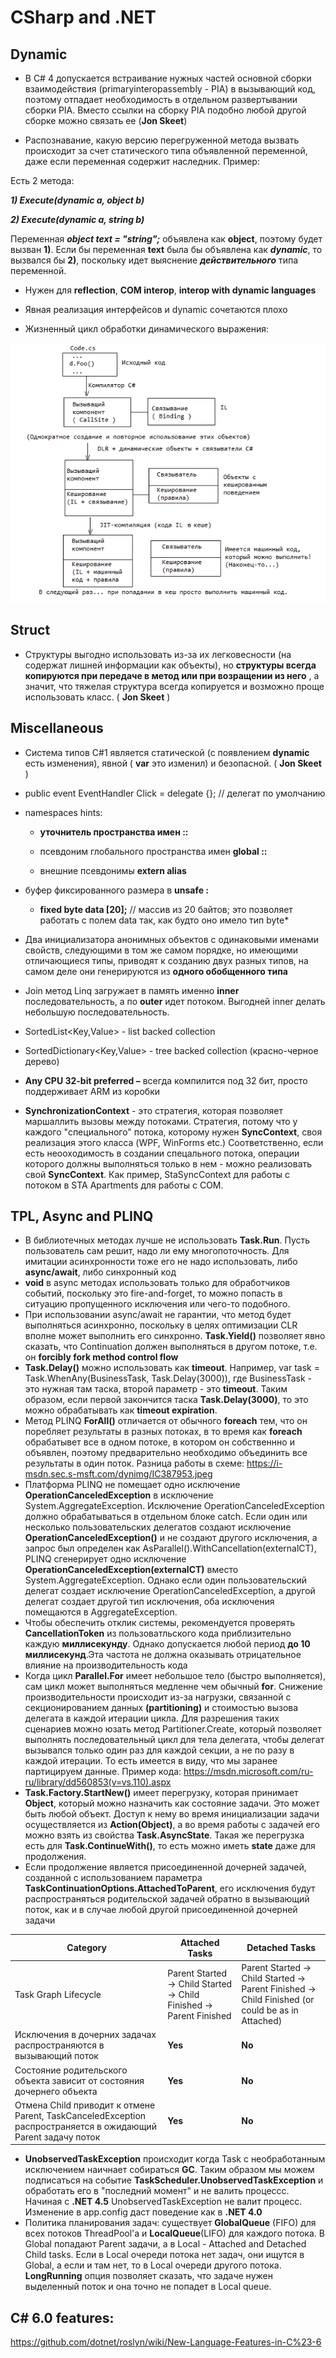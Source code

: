 # CSharp and .NET

## Dynamic

- В С# 4 допускается встраивание нужных частей основной сборки взаимодействия (primaryinteropassembly - РІА) в вызывающий код, поэтому отпадает необходимость в отдельном развертывании сборки РІА. Вместо ссылки на сборку РІА подобно любой другой сборке можно связать ее (**Jon Skeet**)

- Распознавание, какую версию перегруженной метода вызвать происходит за счет статического типа объявленной переменной, даже если переменная содержит наследник. Пример:

Есть 2 метода:

**_1) Execute(dynamic a, object b)_**

**_2) Execute(dynamic a, string b)_**

Переменная **_object text = "string";_** объявлена как **object**, поэтому будет вызван **1)**. Если бы переменная **text** была бы объявлена как **_dynamic_**, то вызвался бы **2)**, поскольку идет выяснение **_действительного_** типа переменной.

- Нужен для **reflection**, **COM interop**, **interop with dynamic languages**

- Явная реализация интерфейсов и dynamic сочетаются плохо

- Жизненный цикл обработки динамического выражения:

 ![Схема работы Dynamic](https://github.com/SergeyUsok/SelfEducationNotes/blob/master/img/DotNET/Dynamic.png)

## Struct

- Структуры выгодно использовать из-за их легковесности (на содержат лишней информации как объекты), но **структуры всегда копируются при передаче в метод или при возращении из него** , а значит, что тяжелая структура всегда копируется и возможно проще использовать класс. ( **Jon Skeet** )

## Miscellaneous

- Система типов C#1 является статической (с появлением **dynamic** есть изменения), явной ( **var** это изменил) и безопасной. ( **Jon Skeet** )

- public event EventHandler Click = delegate {}; // делегат по умолчанию

- namespaces hints:

     + **уточнитель пространства имен ::**    

     + псевдоним глобального пространства имен **global ::**    

     + внешние псевдонимы **extern alias**    

- буфер фиксированного размера в **unsafe :**    

     + **fixed byte data [20];** // массив из 20 байтов; это позволяет работать с полем data так, как будто оно имело тип byte\*

- Два инициализатора анонимных объектов с одинаковыми именами свойств, следующими в том же самом порядке, но имеющими отличающиеся типы, приводят к созданию двух разных типов, на самом деле они генерируются из **одного обобщенного типа**

- Join метод Linq загружает в память именно **inner** последовательность, а по **outer** идет потоком. Выгодней inner делать небольшую последовательность.

- SortedList<Key,Value> - list backed collection

- SortedDictionary<Key,Value> - tree backed collection (красно-черное дерево)

- **Any CPU 32-bit preferred –** всегда компилится под 32 бит, просто поддерживает ARM из коробки

- **SynchronizationContext** - это стратегия, которая позволяет маршаллить вызовы между потоками. Стратегия, потому что у каждого "специального" потока, которому нужен **SyncContext**, своя реализация этого класса (WPF, WinForms etc.) Соответственно, если есть неооходимость в создании спецального потока, операции которого должны выполняться только в нем - можно реализовать свой **SyncContext**. Как пример, StaSyncContext для работы с потоком в STA Apartments для работы с COM.

## TPL, Async and PLINQ
- В библиотечных методах лучше не использовать **Task.Run**. Пусть пользователь сам решит, надо ли ему многопоточность. Для имитации асинхронности тоже его не надо использовать, либо **async/await**, либо синхронный код
- **void** в async методах использовать только для обработчиков событий, поскольку это fire-and-forget, то можно попасть в ситуацию пропущенного исключения или чего-то подобного.
- При использовании async/await не гарантии, что метод будет выполняться асинхронно, поскольку в целях оптимизации CLR вполне может выполнить его синхронно. **Task.Yield()** позволяет явно сказать, что Continuation должен выполняться в другом потоке, т.е. он **forcibly fork method control flow**
- **Task.Delay()** можно использовать как **timeout**. Например, var task = Task.WhenAny(BusinessTask, Task.Delay(3000)), где BusinessTask - это нужная там таска, второй параметр - это **timeout**. Таким образом, если первой закончится таска **Task.Delay(3000)**, то это можно обрабатывать как **timeout expiration**.
- Метод PLINQ **ForAll()** отличается от обычного **foreach** тем, что он поребляет результаты в разных потоках, в то время как **foreach** обрабатывет все в одном потоке, в котором он собственнно и объявлен, поэтому предварительно необходимо объединить все результаты в один поток.
Разница работы в схеме: https://i-msdn.sec.s-msft.com/dynimg/IC387953.jpeg
- Платформа PLINQ не помещает одно исключение **OperationCanceledException** в исключение System.AggregateException. Исключение OperationCanceledException должно обрабатываться в отдельном блоке catch. Если один или несколько пользовательских делегатов создают исключение **OperationCanceledException()** и не создают другого исключения, а запрос был определен как AsParallel().WithCancellation(externalCT), PLINQ сгенерирует одно исключение **OperationCanceledException(externalCT)** вместо System.AggregateException. Однако если один пользовательский делегат создает исключение OperationCanceledException, а другой делегат создает другой тип исключения, оба исключения помещаются в AggregateException.
- Чтобы обеспечить отклик системы, рекомендуется проверять **CancellationToken** из пользоватльского кода приблизительно каждую **миллисекунду**. Однако допускается любой период **до 10 миллисекунд**.Эта частота не должна оказывать отрицательное влияние на производительность кода
- Когда цикл **Parallel.For** имеет небольшое тело (быстро выполняется), сам цикл может выполняться медленне чем обычный **for**. Снижение производительности происходит из-за нагрузки, связанной с секционированием данных **(partitioning)** и стоимостью вызова делегата в каждой итерации цикла. Для разрешения таких сценариев можно юзать метод Partitioner.Create, который позволяет выполнять последовательный цикл для тела делегата, чтобы делегат вызывался только один раз для каждой секции, а не по разу в каждой итерации. То есть имеется в виду, что мы заранее партицируем данные. Пример кода: https://msdn.microsoft.com/ru-ru/library/dd560853(v=vs.110).aspx
- **Task.Factory.StartNew()** имеет перегрузку, которая принимает **Object**, который можно назначить как состояние задачи. Это может быть любой объект. Доступ к нему во время инициализации задачи осуществляется из **Action(Object)**, а во время работы с задачей его можно взять из свойства **Task.AsyncState**. Такая же перегрузка есть для **Task.ContinueWith()**, то есть можно иметь **state** даже для продолжения.
- Если продолжение является присоединенной дочерней задачей, созданной с использованием параметра **TaskContinuationOptions.AttachedToParent**, его исключения будут распространяться родительской задачей обратно в вызывающий поток, как и в случае любой другой присоединенной дочерней задачи

|  Category | Attached Tasks  | Detached Tasks |
|---|---|---|
| Task Graph Lifecycle  | Parent Started -> Child Started -> Child Finished -> Parent Finished  | Parent Started -> Child Started -> Parent Finished -> Child Finished (or could be as in Attached)  |
| Исключения в дочерних задачах распространяются в вызывающий поток  | **Yes**  | **No**  |
| Состояние родительского объекта зависит от состояния дочернего объекта  | **Yes**  | **No**  |
| Отмена Child приводит к отмене Parent, TaskCanceledException распространяется в ожидающий Parent задачу поток | **Yes**  | **No**  |
- **UnobservedTaskException** происходит когда Task с необработанным исключением наичнает собираться **GC**. Таким образом мы можем подписаться на событие **TaskScheduler.UnobservedTaskException** и обработать его в "последний момент" и не валить процессс. Начиная с **.NET 4.5** UnobservedTaskException не валит процесс. Изменение в app.config даст поведение как в **.NET 4.0**
- Политика планирования задач: существует **GlobalQueue** (FIFO) для всех потоков ThreadPool'a и **LocalQueue**(LIFO) для каждого потока. В Global попадают Parent задачи, а в Local - Attached and Detached Child tasks. Если в Local очереди потока нет задач, они ищутся в Global, а если и там нет, то в Local очереди другого потока. **LongRunning** опция позволяет сказать, что задаче нужен выделенный поток и она точно не попадет в Local queue. 

## C# 6.0 features:
https://github.com/dotnet/roslyn/wiki/New-Language-Features-in-C%23-6
